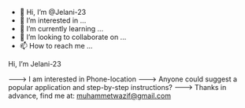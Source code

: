 - 👋 Hi, I’m @Jelani-23
- 👀 I’m interested in ...
- 🌱 I’m currently learning ...
- 💞️ I’m looking to collaborate on ...
- 📫 How to reach me ...

<!---
Jelani-23/Jelani-23 is a ✨ special ✨ repository because its `README.md` (this file) appears on your GitHub profile.
You can click the Preview link to take a look at your changes.
--->Hi, I’m Jelani-23
---> I am interested in Phone-location
---> Anyone could suggest a popular application and step-by-step instructions? 
---> Thanks in advance, find me at: muhammetwazif@gmail.com


